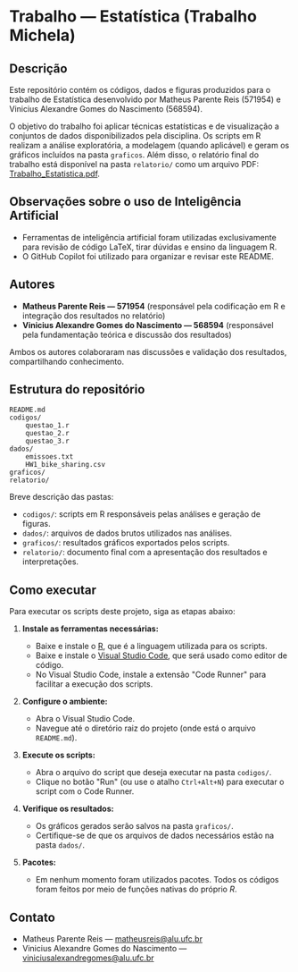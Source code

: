 # Trabalho — Estatística (Trabalho Michela)

## Descrição
Este repositório contém os códigos, dados e figuras produzidos para o trabalho de Estatística desenvolvido por Matheus Parente Reis (571954) e Vinicius Alexandre Gomes do Nascimento (568594).

O objetivo do trabalho foi aplicar técnicas estatísticas e de visualização a conjuntos de dados disponibilizados pela disciplina. Os scripts em R realizam a análise exploratória, a modelagem (quando aplicável) e geram os gráficos incluídos na pasta `graficos`. Além disso, o relatório final do trabalho está disponível na pasta `relatorio/` como um arquivo PDF: [Trabalho_Estatistica.pdf](relatorio/Trabalho_Estatistica.pdf).

## Observações sobre o uso de Inteligência Artificial
- Ferramentas de inteligência artificial foram utilizadas exclusivamente para revisão de código LaTeX, tirar dúvidas e ensino da linguagem R.
- O GitHub Copilot foi utilizado para organizar e revisar este README.

## Autores
- **Matheus Parente Reis — 571954** (responsável pela codificação em R e integração dos resultados no relatório)
- **Vinicius Alexandre Gomes do Nascimento — 568594** (responsável pela fundamentação teórica e discussão dos resultados)

Ambos os autores colaboraram nas discussões e validação dos resultados, compartilhando conhecimento.

## Estrutura do repositório

```
README.md
codigos/
	questao_1.r
	questao_2.r
	questao_3.r
dados/
	emissoes.txt
	HW1_bike_sharing.csv
graficos/
relatorio/
```

Breve descrição das pastas:
- `codigos/`: scripts em R responsáveis pelas análises e geração de figuras.
- `dados/`: arquivos de dados brutos utilizados nas análises.
- `graficos/`: resultados gráficos exportados pelos scripts.
- `relatorio/`: documento final com a apresentação dos resultados e interpretações.

## Como executar

Para executar os scripts deste projeto, siga as etapas abaixo:

1. **Instale as ferramentas necessárias:**
   - Baixe e instale o [R](https://cran.r-project.org/), que é a linguagem utilizada para os scripts.
   - Baixe e instale o [Visual Studio Code](https://code.visualstudio.com/), que será usado como editor de código.
   - No Visual Studio Code, instale a extensão "Code Runner" para facilitar a execução dos scripts.

2. **Configure o ambiente:**
   - Abra o Visual Studio Code.
   - Navegue até o diretório raiz do projeto (onde está o arquivo `README.md`).

3. **Execute os scripts:**
   - Abra o arquivo do script que deseja executar na pasta `codigos/`.
   - Clique no botão "Run" (ou use o atalho `Ctrl+Alt+N`) para executar o script com o Code Runner.

4. **Verifique os resultados:**
   - Os gráficos gerados serão salvos na pasta `graficos/`.
   - Certifique-se de que os arquivos de dados necessários estão na pasta `dados/`.

5. **Pacotes:**
   - Em nenhum momento foram utilizados pacotes. Todos os códigos foram feitos por meio de funções nativas do próprio _R_.

## Contato
- Matheus Parente Reis — matheusreis@alu.ufc.br
- Vinicius Alexandre Gomes do Nascimento — viniciusalexandregomes@alu.ufc.br